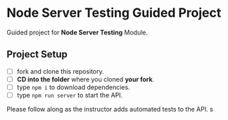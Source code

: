 # Node Server Testing Guided Project

Guided project for **Node Server Testing** Module.

## Project Setup

-  [ ] fork and clone this repository.
-  [ ] **CD into the folder** where you cloned **your fork**.
-  [ ] type `npm i` to download dependencies.
-  [ ] type `npm run server` to start the API.

Please follow along as the instructor adds automated tests to the API. s
